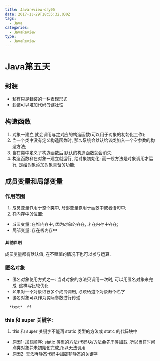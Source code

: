 ```yaml
---
title: Javareview-day05
date: 2017-11-29T18:55:32.000Z
tags:
  - Java
categories:
  - JavaReview
type:
  - JavaReview
---
```


# Java第五天

## 封装

- 私有只是封装的一种表现形式
- 封装可以增加代码的健壮性

## 构造函数

1. 对象一建立,就会调用与之对应的构造函数(可以用于对象的初始化工作);
2. 当一个类中没有定义构造函数时, 那么系统会默认给该类加入一个空参数的构造方法;
3. 当在类中定义了构造函数后,默认的构造函数就会消失;
4. 构造函数和在对象一建立就运行, 给对象初始化; 而一般方法是对象调用才运行, 是给对象添加对象具备的功能;

## 成员变量和局部变量

### 作用范围

1. 成员变量作用于整个类中, 局部变量作用于函数中或者语句中;
2. 在内存中的位置:

  - 成员变量: 在堆内存中, 因为对象的存在, 才在内存中存在;
  - 局部变量: 存在栈内存中
#### 其他区别
成员变量都有默认值, 在不赋值的情况下也可以参与运算.


### 匿名对象

- 匿名对象使用方式之一: 当对对象的方法只调用一次时, 可以用匿名对象来完成, 这样写比较优化
- 如果对一个对象进行多个成员调用, 必须给这个对象起个名字
- 匿名对象可以作为实际参数进行传递

```
  *test*  ff
```

### this 和 super 关键字:

1. this 和 super 关键字不能再 static 类型的方法或 static 的代码块中

  - 原因1: 加载顺序: static 类型的方法/代码块/方法会先于类加载, 所以当前时间点类对象并未初始化完成,所以无法调用
  - 原因2: 无法再静态代码中加载非静态的关键字
